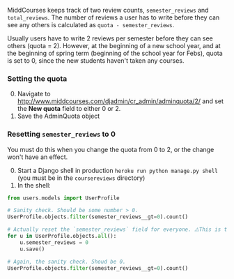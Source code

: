 MiddCourses keeps track of two review counts, `semester_reviews` and `total_reviews`.
The number of reviews a user has to write before they can see any others is calculated as
`quota - semester_reviews`.

Usually users have to write 2 reviews per semester before they can see others (quota = 2).
However, at the beginning of a new school year, and at the beginning of spring term (beginning
of the school year for Febs), quota is set to 0, since the new students haven't taken any courses.

### Setting the quota

0. Navigate to http://www.middcourses.com/djadmin/cr_admin/adminquota/2/ and set the **New quota**
field to either 0 or 2.
0. Save the AdminQuota object

### Resetting `semester_reviews` to 0

You must do this when you change the quota from 0 to 2, or the change won't have an effect.

0. Start a Django shell in production `heroku run python manage.py shell` (you must be in the `coursereviews` directory)
0. In the shell:

```python
from users.models import UserProfile

# Sanity check. Should be some number > 0.
UserProfile.objects.filter(semester_reviews__gt=0).count()

# Actually reset the `semester_reviews` field for everyone. ⚠️This is the important part!⚠️
for u in UserProfile.objects.all():
    u.semester_reviews = 0
    u.save()

# Again, the sanity check. Shoud be 0.
UserProfile.objects.filter(semester_reviews__gt=0).count()
```
